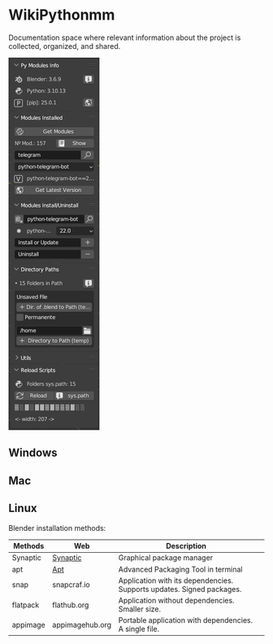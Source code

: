 # WikiPythonmm
Documentation space where relevant information about the project is collected, organized, and shared.

![pythonmm_screenshot](resources/pythonmm_screenshot.png)
## Windows
## Mac
## Linux

Blender installation methods:

| Methods  | Web                                          | Description                                                           |     |
| -------- | -------------------------------------------- | --------------------------------------------------------------------- | --- |
| Synaptic | [Synaptic](https://wiki.debian.org/Synaptic) | Graphical package manager                                             |     |
| apt      | [Apt](https://wiki.debian.org/Apt)           | Advanced Packaging Tool in terminal                                   |     |
| snap     | snapcraf.io                                  | Application with its dependencies. Supports updates. Signed packages. |     |
| flatpack | flathub.org                                  | Application without dependencies. Smaller size.                       |     |
| appimage | appimagehub.org                              | Portable application with dependencies. A single file.                |     |
